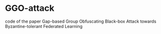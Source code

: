 # GGO-attack
code of the paper Gap-based Group Obfuscating Black-box Attack towards Byzantine-tolerant Federated Learning
